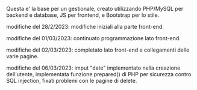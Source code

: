 Questa e' la base per un gestionale, creato utilizzando PHP/MySQL per backend e database, JS per frontend, e Bootstrap per lo stile.

modifiche del 28/2/2023: modifiche iniziali alla parte front-end.

modifiche del 01/03/2023: continuato programmazione lato front-end.

modifiche del 02/03/2023: completato lato front-end e collegamenti delle varie pagine.

modifiche del 06/03/2023: imput "date" implementato nella creazione dell'utente, implementata funzione prepared() di PHP per sicurezza contro SQL injection, fixati problemi con le pagine di delete.

